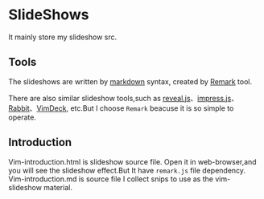 SlideShows
==========

It mainly store my slideshow src.

## Tools

The slideshows are written by [markdown](http://daringfireball.net/projects/markdown/) syntax, created by [Remark](https://github.com/gnab/remark) tool.

There are also similar slideshow tools,such as [reveal.js](http://lab.hakim.se/reveal-js/#/)、[impress.js](https://github.com/bartaz/impress.js)、[Rabbit](http://slide.rabbit-shocker.org/en)、[VimDeck](https://github.com/tybenz/vimdeck), etc.But I choose `Remark` beacuse it is so simple to operate.

## Introduction

Vim-introduction.html is slideshow source file. Open it in web-browser,and you will see the slideshow effect.But It have `remark.js` file dependency. Vim-introduction.md is source file I collect snips to use as the vim-slideshow material. 

